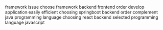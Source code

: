 framework issue choose framework backend frontend order develop application easily efficient choosing springboot backend order complement java programming language choosing react backend selected programming language javascript